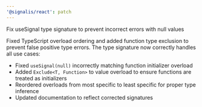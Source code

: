 ```yaml
---
'@signalis/react': patch
---
```


Fix useSignal type signature to prevent incorrect errors with null values

Fixed TypeScript overload ordering and added function type exclusion to prevent false positive type errors. The type signature now correctly handles all use cases:

- Fixed `useSignal(null)` incorrectly matching function initializer overload
- Added `Exclude<T, Function>` to value overload to ensure functions are treated as initializers
- Reordered overloads from most specific to least specific for proper type inference
- Updated documentation to reflect corrected signatures

